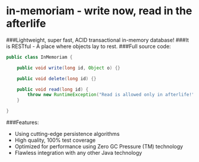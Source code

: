 # in-memoriam - write now, read in the afterlife
###Lightweight, super fast, ACID transactional in-memory database!
###It is RESTful - A place where objects lay to rest.
###Full source code:
```java
public class InMemoriam {

    public void write(long id, Object o) {}

    public void delete(long id) {}

    public void read(long id) {
        throw new RuntimeException("Read is allowed only in afterlife!");
    }

}
```

###Features:
- Using cutting-edge persistence algorithms
- High quality, 100% test coverage
- Optimized for performance using Zero GC Pressure (TM) technology
- Flawless integration with any other Java technology
